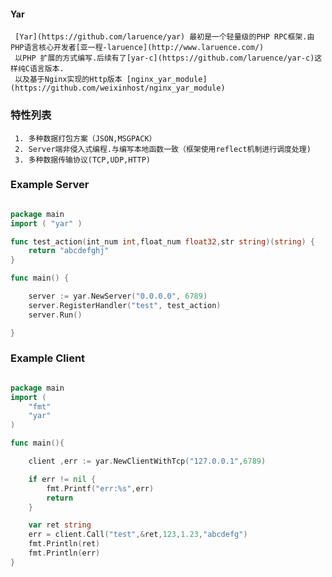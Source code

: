 #### Yar

     [Yar](https://github.com/laruence/yar) 最初是一个轻量级的PHP RPC框架.由PHP语言核心开发者[亚一程-laruence](http://www.laruence.com/)
     以PHP 扩展的方式编写.后续有了[yar-c](https://github.com/laruence/yar-c)这样纯C语言版本.
     以及基于Nginx实现的Http版本 [nginx_yar_module](https://github.com/weixinhost/nginx_yar_module)

### 特性列表

     1. 多种数据打包方案（JSON,MSGPACK）
     2. Server端非侵入式编程.与编写本地函数一致（框架使用reflect机制进行调度处理)
     3. 多种数据传输协议(TCP,UDP,HTTP)

### Example Server

```go

package main
import ( "yar" )

func test_action(int_num int,float_num float32,str string)(string) {
	return "abcdefghj"
}

func main() {

	server := yar.NewServer("0.0.0.0", 6789)
	server.RegisterHandler("test", test_action)
	server.Run()

}

```

### Example Client

```go

package main
import (
	"fmt"
	"yar"
)

func main(){

	client ,err := yar.NewClientWithTcp("127.0.0.1",6789)

	if err != nil {
		fmt.Printf("err:%s",err)
		return
	}

	var ret string
	err = client.Call("test",&ret,123,1.23,"abcdefg")
	fmt.Println(ret)
	fmt.Println(err)
}

```

